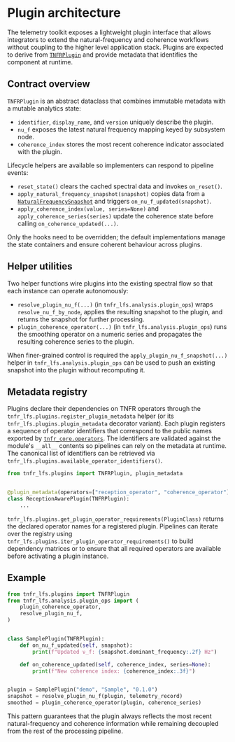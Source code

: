 # Plugin architecture

The telemetry toolkit exposes a lightweight plugin interface that allows
integrators to extend the natural-frequency and coherence workflows without
coupling to the higher level application stack.  Plugins are expected to derive
from [`TNFRPlugin`](../src/tnfr_lfs/plugins/base.py) and provide metadata that
identifies the component at runtime.

## Contract overview

`TNFRPlugin` is an abstract dataclass that combines immutable metadata with a
mutable analytics state:

* `identifier`, `display_name`, and `version` uniquely describe the plugin.
* `nu_f` exposes the latest natural frequency mapping keyed by subsystem node.
* `coherence_index` stores the most recent coherence indicator associated with
  the plugin.

Lifecycle helpers are available so implementers can respond to pipeline events:

* `reset_state()` clears the cached spectral data and invokes `on_reset()`.
* `apply_natural_frequency_snapshot(snapshot)` copies data from a
  [`NaturalFrequencySnapshot`](../src/tnfr_core/equations/epi.py) and triggers
  `on_nu_f_updated(snapshot)`.
* `apply_coherence_index(value, series=None)` and `apply_coherence_series(series)`
  update the coherence state before calling `on_coherence_updated(...)`.

Only the hooks need to be overridden; the default implementations manage the
state containers and ensure coherent behaviour across plugins.

## Helper utilities

Two helper functions wire plugins into the existing spectral flow so that each
instance can operate autonomously:

* `resolve_plugin_nu_f(...)` (in `tnfr_lfs.analysis.plugin_ops`) wraps
  `resolve_nu_f_by_node`, applies the resulting snapshot to the plugin, and
  returns the snapshot for further processing.
* `plugin_coherence_operator(...)` (in `tnfr_lfs.analysis.plugin_ops`) runs the
  smoothing operator on a numeric series and propagates the resulting coherence
  series to the plugin.

When finer-grained control is required the `apply_plugin_nu_f_snapshot(...)`
helper in `tnfr_lfs.analysis.plugin_ops` can be used to push an existing
snapshot into the plugin without recomputing it.

## Metadata registry

Plugins declare their dependencies on TNFR operators through the
`tnfr_lfs.plugins.register_plugin_metadata` helper (or its
`tnfr_lfs.plugins.plugin_metadata` decorator variant).  Each plugin registers a
sequence of operator identifiers that correspond to the public names exported by
[`tnfr_core.operators`](../src/tnfr_core/operators/__init__.py).  The identifiers
are validated against the module's `__all__` contents so pipelines can rely on
the metadata at runtime.  The canonical list of identifiers can be retrieved via
`tnfr_lfs.plugins.available_operator_identifiers()`.

```python
from tnfr_lfs.plugins import TNFRPlugin, plugin_metadata


@plugin_metadata(operators=["reception_operator", "coherence_operator"])
class ReceptionAwarePlugin(TNFRPlugin):
    ...
```

`tnfr_lfs.plugins.get_plugin_operator_requirements(PluginClass)` returns the
declared operator names for a registered plugin.  Pipelines can iterate over the
registry using `tnfr_lfs.plugins.iter_plugin_operator_requirements()` to build
dependency matrices or to ensure that all required operators are available
before activating a plugin instance.

## Example

```python
from tnfr_lfs.plugins import TNFRPlugin
from tnfr_lfs.analysis.plugin_ops import (
    plugin_coherence_operator,
    resolve_plugin_nu_f,
)


class SamplePlugin(TNFRPlugin):
    def on_nu_f_updated(self, snapshot):
        print(f"Updated ν_f: {snapshot.dominant_frequency:.2f} Hz")

    def on_coherence_updated(self, coherence_index, series=None):
        print(f"New coherence index: {coherence_index:.3f}")


plugin = SamplePlugin("demo", "Sample", "0.1.0")
snapshot = resolve_plugin_nu_f(plugin, telemetry_record)
smoothed = plugin_coherence_operator(plugin, coherence_series)
```

This pattern guarantees that the plugin always reflects the most recent
natural-frequency and coherence information while remaining decoupled from the
rest of the processing pipeline.
